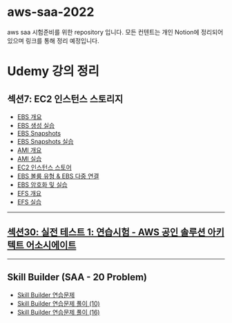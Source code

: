 # aws-saa-2022
aws saa 시험준비를 위한 repository 입니다.
모든 컨텐트는 개인 Notion에 정리되어 있으며 링크를 통해 정리 예정입니다.

# Udemy 강의 정리

## 섹션7: EC2 인스턴스 스토리지

* [EBS 개요](https://elderly-yak-238.notion.site/EBS-ba4d9cadcf7e438d8b5f8e30864880d9)
* [EBS 생성 실습](https://elderly-yak-238.notion.site/EBS-d72cd7d7b30c43b3a22daa8906a76cd8)
* [EBS Snapshots](https://elderly-yak-238.notion.site/EBS-Snapshots-eeec9d7c0f214120a0d4be3eeaa8fb81)
* [EBS Snapshots 실습](https://elderly-yak-238.notion.site/EBS-Snapshots-080a324c50d64ed0a984bac6f61cbb37)
* [AMI 개요](https://elderly-yak-238.notion.site/AMI-29dda7581ce443e4abc4eb3700bd889c)
* [AMI 실습](https://elderly-yak-238.notion.site/AMI-271b268b9e4f455eb5072c3d23598ab7)
* [EC2 인스턴스 스토어](https://elderly-yak-238.notion.site/EC2-f6444cb2e1a64a9b856acc5d3fc1d89b)
* [EBS 볼륨 유형 & EBS 다중 연결](https://elderly-yak-238.notion.site/EBS-EBS-8f456d49c57c4cfb86025bfed3e5a796)
* [EBS 암호화 및 실습](https://elderly-yak-238.notion.site/EBS-34ae3676697d42b0b6683adfd1f4c502)
* [EFS 개요](https://elderly-yak-238.notion.site/EFS-868d00624b4a41b38c28e3b3a1c98e9e)
* [EFS 실습](https://elderly-yak-238.notion.site/EFS-b97d8c906aa94d18a63c13fdb4f0664f)

------

## [섹션30: 실전 테스트 1: 연습시험 -  AWS 공인 솔루션 아키텍트 어소시에이트](https://elderly-yak-238.notion.site/1-AWS-2ab362f655c7436bbfc63c9873b572ef)

------

## Skill Builder (SAA - 20 Problem)

* [Skill Builder 연습문제](https://elderly-yak-238.notion.site/Skill-Builder-SAA-20-Problems-a8a61c38cb784f12a9cfc480b12d4714)
* [Skill Builder 연습문제 풀이 (10)](https://elderly-yak-238.notion.site/Skill-Builder-SAA-10-690c7719ceef47d18be35880cc362b3c)
* [Skill Builder 연습문제 풀이 (16)](https://elderly-yak-238.notion.site/Skill-Builder-SAA-16-c40f477e752c4ed99f78b4f51cc811b5)
